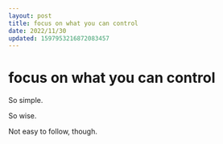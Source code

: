 ```yaml
---
layout: post
title: focus on what you can control
date: 2022/11/30
updated: 1597953216872083457
---
```


# focus on what you can control

So simple.

So wise.

Not easy to follow, though.